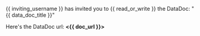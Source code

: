 {{ inviting_username }} has invited you to {{ read_or_write }} the DataDoc: "{{ data_doc_title }}"

Here's the DataDoc url: **<{{ doc_url }}>**

